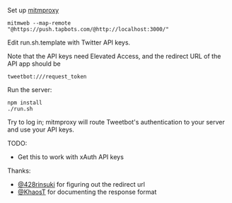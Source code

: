 Set up [mitmproxy](https://mitmproxy.org)

```
mitmweb --map-remote "@https://push.tapbots.com/@http://localhost:3000/"
```

Edit run.sh.template with Twitter API keys.

Note that the API keys need Elevated Access, and the redirect URL of the API app should be

```
tweetbot:///request_token
```

Run the server:

```
npm install
./run.sh
```

Try to log in; mitmproxy will route Tweetbot's authentication to your server and use your API keys.

TODO:

- Get this to work with xAuth API keys

Thanks:

- [@428rinsuki](https://twitter.com/428rinsuki/status/1614908507249348608) for figuring out the redirect url
- [@KhaosT](https://mastodon.tz.is/@khaost/109698062822139508) for documenting the response format

